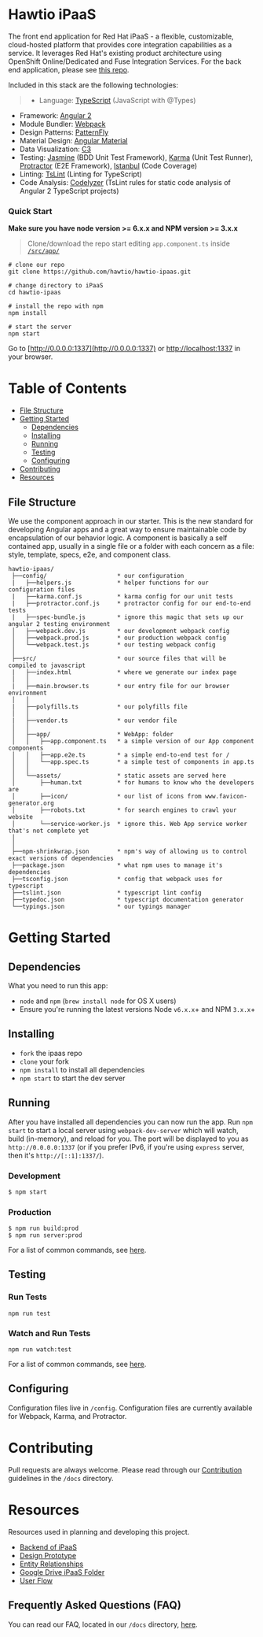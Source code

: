 # Hawtio iPaaS
The front end application for Red Hat iPaaS - a flexible, customizable, cloud-hosted platform that provides core integration capabilities as a service. It leverages Red Hat's existing product architecture using OpenShift Online/Dedicated and Fuse Integration Services. For the back end application, please see [this repo](https://github.com/fabric8io/fabric8-forge).

Included in this stack are the following technologies:

>- Language: [TypeScript](http://www.typescriptlang.org) (JavaScript with @Types)
- Framework: [Angular 2](https://angular.io/)
- Module Bundler: [Webpack](http://webpack.github.io/)
- Design Patterns: [PatternFly](https://www.patternfly.org/#_)
- Material Design: [Angular Material](https://material.angularjs.org/latest/)
- Data Visualization: [C3](http://c3js.org/)
- Testing: [Jasmine](http://jasmine.github.io/) (BDD Unit Test Framework), [Karma](https://karma-runner.github.io/1.0/index.html) (Unit Test Runner), [Protractor](http://www.protractortest.org/#/) (E2E Framework), [Istanbul](https://github.com/gotwarlost/istanbul) (Code Coverage)
- Linting: [TsLint](https://github.com/palantir/tslint) (Linting for TypeScript)
- Code Analysis: [Codelyzer](https://github.com/mgechev/codelyzer) (TsLint rules for static code analysis of Angular 2 TypeScript projects)

### Quick Start
**Make sure you have node version >= 6.x.x and NPM version >= 3.x.x**

> Clone/download the repo start editing `app.component.ts` inside [`/src/app/`](/src/app/app.component.ts)

```
# clone our repo
git clone https://github.com/hawtio/hawtio-ipaas.git

# change directory to iPaaS
cd hawtio-ipaas

# install the repo with npm
npm install

# start the server
npm start
```

Go to [http://0.0.0.0:1337](http://0.0.0.0:1337) or [http://localhost:1337](http://localhost:1337) in your browser.

# Table of Contents
* [File Structure](#file-structure)
* [Getting Started](#getting-started)
    * [Dependencies](#dependencies)
    * [Installing](#installing)
    * [Running](#running)
    * [Testing](#testing)
    * [Configuring](#configuring)
* [Contributing](#contributing)
* [Resources](#resources)


## File Structure
We use the component approach in our starter. This is the new standard for developing Angular apps and a great way to ensure maintainable code by encapsulation of our behavior logic. A component is basically a self contained app, usually in a single file or a folder with each concern as a file: style, template, specs, e2e, and component class.
```
hawtio-ipaas/
 ├──config/                    * our configuration
 |   ├──helpers.js             * helper functions for our configuration files
 |   ├──karma.conf.js          * karma config for our unit tests
 |   ├──protractor.conf.js     * protractor config for our end-to-end tests
 |   ├──spec-bundle.js         * ignore this magic that sets up our angular 2 testing environment
 │   ├──webpack.dev.js         * our development webpack config
 │   ├──webpack.prod.js        * our production webpack config
 │   └──webpack.test.js        * our testing webpack config
 │
 ├──src/                       * our source files that will be compiled to javascript
 |   ├──index.html             * where we generate our index page
 │   │
 |   ├──main.browser.ts        * our entry file for our browser environment
 │   │
 |   ├──polyfills.ts           * our polyfills file
 │   │
 |   ├──vendor.ts              * our vendor file
 │   │
 │   ├──app/                   * WebApp: folder
 │   │   ├──app.component.ts   * a simple version of our App component components
 │   │   ├──app.e2e.ts         * a simple end-to-end test for /
 │   │   └──app.spec.ts        * a simple test of components in app.ts
 │   │
 │   └──assets/                * static assets are served here
 │       ├──human.txt          * for humans to know who the developers are
 │       ├──icon/              * our list of icons from www.favicon-generator.org
 │       ├──robots.txt         * for search engines to crawl your website
 │       └──service-worker.js  * ignore this. Web App service worker that's not complete yet
 │
 │
 ├──npm-shrinkwrap.json        * npm's way of allowing us to control exact versions of dependencies
 ├──package.json               * what npm uses to manage it's dependencies
 ├──tsconfig.json              * config that webpack uses for typescript
 ├──tslint.json                * typescript lint config
 ├──typedoc.json               * typescript documentation generator
 └──typings.json               * our typings manager
```

# Getting Started
## Dependencies
What you need to run this app:

- `node` and `npm` (`brew install node` for OS X users)
- Ensure you're running the latest versions Node `v6.x.x`+ and NPM `3.x.x`+

## Installing
* `fork` the ipaas repo
* `clone` your fork
* `npm install` to install all dependencies
* `npm start` to start the dev server

## Running
After you have installed all dependencies you can now run the app. Run `npm start` to start a local server using `webpack-dev-server` which will watch, build (in-memory), and reload for you. The port will be displayed to you as `http://0.0.0.0:1337` (or if you prefer IPv6, if you're using `express` server, then it's `http://[::1]:1337/`).

### Development
```bash
$ npm start
```

### Production
```
$ npm run build:prod
$ npm run server:prod
```

For a list of common commands, see [here](/docs/commands.md).

## Testing

### Run Tests
```
npm run test
```

### Watch and Run Tests
```
npm run watch:test
```

For a list of common commands, see [here](/docs/commands.md).

## Configuring
Configuration files live in `/config`. Configuration files are currently available for Webpack, Karma, and Protractor.

# Contributing
Pull requests are always welcome. Please read through our [Contribution](/docs/contributing.md) guidelines in the `/docs` directory.

# Resources
Resources used in planning and developing this project.

- [Backend of iPaaS](https://github.com/fabric8io/fabric8-forge)
- [Design Prototype](https://projects.invisionapp.com/share/4P84NS9K6#/screens)
- [Entity Relationships](/docs/entities.md)
- [Google Drive iPaaS Folder](https://drive.google.com/drive/folders/0B8Kpb4FsPn_fQ3NsOVRlNzIzZTg?usp=sharing)
- [User Flow](https://drive.google.com/a/redhat.com/file/d/0B5uwxxDGbUVzNTl4aFQ4NVNnWlE/view)

## Frequently Asked Questions (FAQ)
You can read our FAQ, located in our `/docs` directory, [here](/docs/faq.md).


